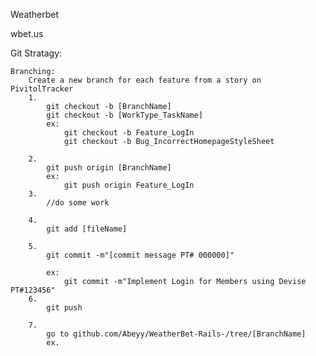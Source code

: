 Weatherbet


wbet.us


Git Stratagy:

	Branching:
		Create a new branch for each feature from a story on PivitolTracker
		1.
			git checkout -b [BranchName]		
			git checkout -b [WorkType_TaskName]		
			ex: 
				git checkout -b Feature_LogIn
				git checkout -b Bug_IncorrectHomepageStyleSheet

		2.
			git push origin [BranchName]
			ex:
				git push origin Feature_LogIn
		3.
			//do some work

		4.
			git add [fileName]

		5.
			git commit -m"[commit message PT# 000000]"

			ex:
				git commit -m"Implement Login for Members using Devise PT#123456"
		6.
			git push

		7.
			go to github.com/Abeyy/WeatherBet-Rails-/tree/[BranchName]
			ex. 
